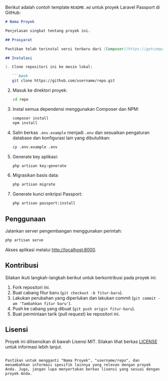 Berikut adalah contoh template `README.md` untuk proyek Laravel Passport di GitHub:

```markdown
# Nama Proyek

Penjelasan singkat tentang proyek ini.

## Prasyarat

Pastikan telah terinstal versi terbaru dari [Composer](https://getcomposer.org/) dan [Node.js](https://nodejs.org/).

## Instalasi

1. Clone repositori ini ke mesin lokal:

   ```bash
   git clone https://github.com/username/repo.git
   ```

2. Masuk ke direktori proyek:

   ```bash
   cd repo
   ```

3. Instal semua dependensi menggunakan Composer dan NPM:

   ```bash
   composer install
   npm install
   ```

4. Salin berkas `.env.example` menjadi `.env` dan sesuaikan pengaturan database dan konfigurasi lain yang dibutuhkan:

   ```bash
   cp .env.example .env
   ```

5. Generate key aplikasi:

   ```bash
   php artisan key:generate
   ```

6. Migrasikan basis data:

   ```bash
   php artisan migrate
   ```

7. Generate kunci enkripsi Passport:

   ```bash
   php artisan passport:install
   ```

## Penggunaan

Jalankan server pengembangan menggunakan perintah:

```bash
php artisan serve
```

Akses aplikasi melalui [http://localhost:8000](http://localhost:8000).

## Kontribusi

Silakan ikuti langkah-langkah berikut untuk berkontribusi pada proyek ini:

1. Fork repositori ini.
2. Buat cabang fitur baru (`git checkout -b fitur-baru`).
3. Lakukan perubahan yang diperlukan dan lakukan commit (`git commit -am 'Tambahkan fitur baru'`).
4. Push ke cabang yang dibuat (`git push origin fitur-baru`).
5. Buat permintaan tarik (pull request) ke repositori ini.

## Lisensi

Proyek ini dilisensikan di bawah Lisensi MIT. Silakan lihat berkas [LICENSE](LICENSE) untuk informasi lebih lanjut.

```

Pastikan untuk mengganti "Nama Proyek", "username/repo", dan menambahkan informasi spesifik lainnya yang relevan dengan proyek Anda. Juga, jangan lupa menyertakan berkas lisensi yang sesuai dengan proyek Anda.